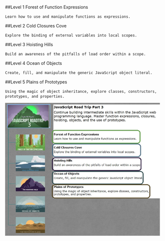 ##Level 1 Forest of Function Expressions
```
Learn how to use and manipulate functions as expressions.
```

##Level 2 Cold Closures Cove
```
Explore the binding of external variables into local scopes.
```

##Level 3 Hoisting Hills
```
Build an awareness of the pitfalls of load order within a scope.
```

##Level 4 Ocean of Objects
```
Create, fill, and manipulate the generic JavaScript object literal.
```

##Level 5 Plains of Prototypes
```
Using the magic of object inheritance, explore classes, constructors, prototypes, and properties.
```



![alt text](./jsrt1.jpg "Level 3")
